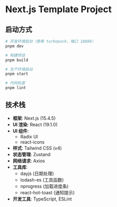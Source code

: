 # Next.js Template Project

## 启动方式

```bash
# 开发环境启动（使用 turbopack，端口 18888）
pnpm dev

# 构建项目
pnpm build

# 生产环境启动
pnpm start

# 代码检查
pnpm lint
```

## 技术栈

- **框架**: Next.js (15.4.5)
- **UI 渲染**: React (19.1.0)
- **UI 组件**:
  - Radix UI
  - react-icons
- **样式**: Tailwind CSS (v4)
- **状态管理**: Zustand
- **网络请求**: Axios
- **工具库**:
  - dayjs (日期处理)
  - lodash-es (工具函数)
  - nprogress (加载进度条)
  - react-hot-toast (通知提示)
- **开发工具**: TypeScript, ESLint
